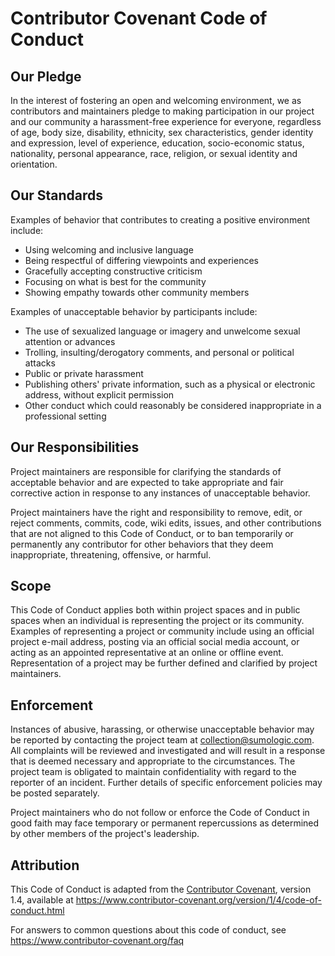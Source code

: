 # Contributor Covenant Code of Conduct

## Our Pledge

In the interest of fostering an open and welcoming environment, we as contributors and maintainers pledge to making participation in our
project and our community a harassment-free experience for everyone, regardless of age, body size, disability, ethnicity, sex
characteristics, gender identity and expression, level of experience, education, socio-economic status, nationality, personal appearance,
race, religion, or sexual identity and orientation.

## Our Standards

Examples of behavior that contributes to creating a positive environment include:

- Using welcoming and inclusive language
- Being respectful of differing viewpoints and experiences
- Gracefully accepting constructive criticism
- Focusing on what is best for the community
- Showing empathy towards other community members

Examples of unacceptable behavior by participants include:

- The use of sexualized language or imagery and unwelcome sexual attention or advances
- Trolling, insulting/derogatory comments, and personal or political attacks
- Public or private harassment
- Publishing others' private information, such as a physical or electronic address, without explicit permission
- Other conduct which could reasonably be considered inappropriate in a professional setting

## Our Responsibilities

Project maintainers are responsible for clarifying the standards of acceptable behavior and are expected to take appropriate and fair
corrective action in response to any instances of unacceptable behavior.

Project maintainers have the right and responsibility to remove, edit, or reject comments, commits, code, wiki edits, issues, and other
contributions that are not aligned to this Code of Conduct, or to ban temporarily or permanently any contributor for other behaviors that
they deem inappropriate, threatening, offensive, or harmful.

## Scope

This Code of Conduct applies both within project spaces and in public spaces when an individual is representing the project or its
community. Examples of representing a project or community include using an official project e-mail address, posting via an official social
media account, or acting as an appointed representative at an online or offline event. Representation of a project may be further defined
and clarified by project maintainers.

## Enforcement

Instances of abusive, harassing, or otherwise unacceptable behavior may be reported by contacting the project team at
collection@sumologic.com. All complaints will be reviewed and investigated and will result in a response that is deemed necessary and
appropriate to the circumstances. The project team is obligated to maintain confidentiality with regard to the reporter of an incident.
Further details of specific enforcement policies may be posted separately.

Project maintainers who do not follow or enforce the Code of Conduct in good faith may face temporary or permanent repercussions as
determined by other members of the project's leadership.

## Attribution

This Code of Conduct is adapted from the [Contributor Covenant][homepage], version 1.4, available at
https://www.contributor-covenant.org/version/1/4/code-of-conduct.html

[homepage]: https://www.contributor-covenant.org

For answers to common questions about this code of conduct, see https://www.contributor-covenant.org/faq
